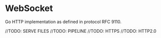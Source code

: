 # WebSocket
Go HTTP implementation as defined in protocol RFC 9110.

//TODO: SERVE FILES
//TODO: PIPELINE
//TODO: HTTPS
//TODO: HTTP2.0